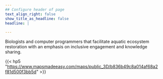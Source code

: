```yaml
---
## Configure header of page
text_align_right: false
show_title_as_headline: false
headline: |
  
---
```


<!-- this is a subheadline -->
Biologists and computer programmers that facilitate aquatic ecosystem restoration with an emphasis on inclusive engagement and knowledge sharing.  

{{< hp5 "https://www.mapsmadeeasy.com/maps/public_3D/b836b49c8a014af68a2f81d500f3bb5d" >}}



